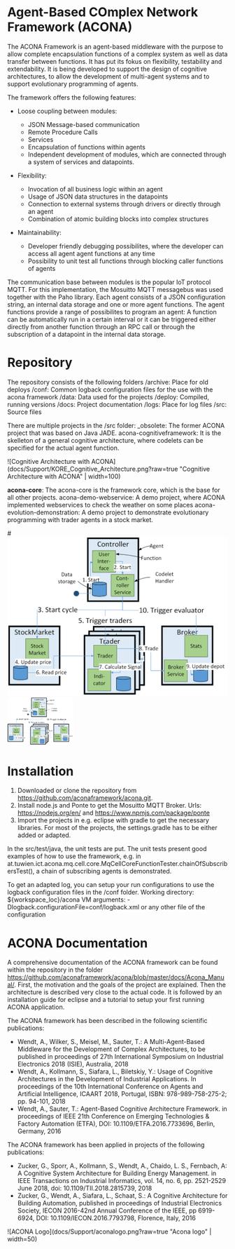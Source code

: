 Agent-Based COmplex Network Framework (ACONA)
==================================================== 
The ACONA Framework is an agent-based middleware with the purpose to allow complete encapsulation functions of a complex system as well as data transfer between functions. It has put its fokus on flexibility, testability and extendability. It is being developed to 
support the design of cognitive architectures, to allow the development of multi-agent systems and to support evolutionary programming of agents.

The framework offers the following features:
 - Loose coupling between modules:
    - JSON Message-based communication
	- Remote Procedure Calls
	- Services
    - Encapsulation of functions within agents
    - Independent development of modules, which are connected through a system of services and datapoints.
   
 - Flexibility:
	- Invocation of all business logic within an agent
	- Usage of JSON data structures in the datapoints
	- Connection to external systems through drivers or directly through an agent
	- Combination of atomic building blocks into complex structures
	
 - Maintainability:
	- Developer friendly debugging possibilites, where the developer can access all agent agent functions at any time
	- Possibility to unit test all functions through blocking caller functions of agents

The communication base between modules is the popular IoT protocol MQTT. For this implementation, the Mosuitto MQTT messagebus was used together with the Paho library. Each agent 
consists of a JSON configuration string, an internal data storage and one or more agent functions. The agent functions provide a range of possibilites to program an agent: 
A function can be automatically run in a certain interval or it can be triggered either directly from another function through an RPC call or through the subscription of a datapoint 
in the internal data storage.

Repository
==================================================== 
The repository consists of the following folders
/archive: Place for old deploys
/conf: Common logback configuration files for the use with the acona framework
/data: Data used for the projects
/deploy: Compiled, running versions
/docs: Project documentation
/logs: Place for log files
/src: Source files

There are multiple projects in the /src folder: 
_obsolete: The former ACONA project that was based on Java JADE.
acona-cognitiveframework: It is the skelleton of a general cognitive architecture, where codelets can be specified for the actual agent function.


![Cognitive Architecture with ACONA](docs/Support/KORE_Cognitive_Architecture.png?raw=true "Cognitive Architecture with ACONA" | width=100)


**acona-core**: The acona-core is the framework core, which is the base for all other projects. 
acona-demo-webservice: A demo project, where ACONA implemented webservices to check the weather on some places
acona-evolution-demonstration: A demo project to demonstrate evolutionary programming with trader agents in a stock market.


#![Evolutionary Programming in Stock Market Example](docs/Support/Stock_Market_Example_V01.png?raw=true&s=50 "Evolutionary Programming in the Stock Market")
<img src="docs/Support/Stock_Market_Example_V01.png" width="30%">


Installation
====================================================
1. Downloaded or clone the repository from https://github.com/aconaframework/acona.git.
2. Install node.js and Ponte to get the Mosuitto MQTT Broker. Urls: https://nodejs.org/en/ and https://www.npmjs.com/package/ponte
3. Import the projects in e.g. eclipse with gradle to get the necessary libraries. For most of the projects, the settings.gradle has to be either added or adapted.

In the src/test/java, the unit tests are put. The unit tests present good examples of how to use the framework, e.g. 
in at.tuwien.ict.acona.mq.cell.core.MqCellCoreFunctionTester.chainOfSubscribersTest(), a chain of subscribing agents is demonstrated. 

To get an adapted log, you can setup your run configurations to use the logback configuration files in the /conf folder. 
Working directory: ${workspace_loc}/acona
VM arguments: -Dlogback.configurationFile=conf/logback.xml or any other file of the configuration


ACONA Documentation
====================================================
A comprehensive documentation of the ACONA framework can be found within the repository in the folder https://github.com/aconaframework/acona/blob/master/docs/Acona_Manual/. 
First, the motivation and the goals of the project are explained. Then the architecture is described very close to the actual code.
It is followed by an installation guide for eclipse and a tutorial to setup your first running ACONA application.

The ACONA framework has been described in the following scientific publications:
- Wendt, A., Wilker, S., Meisel, M., Sauter, T.: A Multi-Agent-Based Middleware for the Development of Complex Architectures, to be published in proceedings of 27th International Symposium on Industrial Electronics 2018 (ISIE), Australia, 2018
- Wendt, A., Kollmann, S., Siafara, L., Biletskiy, Y.: Usage of Cognitive Architectures in the Development of Industrial Applications. In proceedings of  the 10th International Conference on Agents and Artificial Intelligence, ICAART 2018, Portugal, ISBN: 978-989-758-275-2; pp. 94-101, 2018
- Wendt, A., Sauter, T.: Agent-Based Cognitive Architecture Framework. in proceedings of IEEE 21th Conference on Emerging Technologies & Factory Automation (ETFA), DOI: 10.1109/ETFA.2016.7733696, Berlin, Germany, 2016

The ACONA framework has been applied in projects of the following publications:
- Zucker, G., Sporr, A., Kollmann, S., Wendt, A., Chaido, L. S., Fernbach, A: A Cognitive System Architecture for Building Energy Management. in IEEE Transactions on Industrial Informatics, vol. 14, no. 6, pp. 2521-2529 June 2018, doi: 10.1109/TII.2018.2815739, 2018
- Zucker, G., Wendt, A., Siafara, L., Schaat, S.: A Cognitive Architecture for Building Automation, published in proceedings of Industrial Electronics Society, IECON 2016-42nd Annual Conference of the IEEE, pp 6919-6924, DOI: 10.1109/IECON.2016.7793798, Florence, Italy, 2016


![ACONA Logo](docs/Support/aconalogo.png?raw=true "Acona logo" | width=50)
